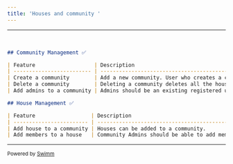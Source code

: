 ```yaml
---
title: 'Houses and community '
---
```

<SwmSnippet path="/assets/FEATURES.md" line="31">

---

&nbsp;

```markdown
## Community Management ✅

| Feature                   | Description                                                  | Notes |
| ------------------------- | ------------------------------------------------------------ | ----- |
| Create a community        | Add a new community. User who creates a community will be the admin of the community. | ✅     |
| Delete a community        | Deleting a community deletes all the houses in the community. Thereby deleting all the entities which belongs to the community. | ✅     |
| Add admins to a community | Admins should be an existing registered user of the application. | ✅     |

## House Management ✅

| Feature                  | Description                                               | Notes |
| ------------------------ | --------------------------------------------------------- | ----- |
| Add house to a community | Houses can be added to a community.                       | ✅     |
| Add members to a house   | Community Admins should be able to add members to a house | ✅     |
```

---

</SwmSnippet>

<SwmMeta version="3.0.0" repo-id="Z2l0aHViJTNBJTNBbXlob21lJTNBJTNBc3dpbW1pbw==" repo-name="myhome"><sup>Powered by [Swimm](https://app.swimm.io/)</sup></SwmMeta>
